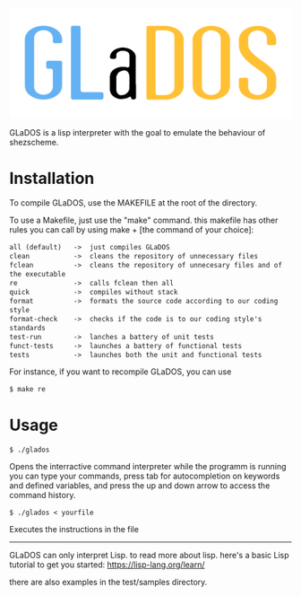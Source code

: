 ![glados](GLaDOS.png)

GLaDOS is a lisp interpreter with the goal to emulate the behaviour of shezscheme.

# Installation
To compile GLaDOS, use the MAKEFILE at the root of the directory.

To use a Makefile, just use the "make" command.
this makefile has other rules you can call by using make + [the command of your choice]:
```
all (default)   ->  just compiles GLaDOS
clean           ->  cleans the repository of unnecessary files
fclean          ->  cleans the repository of unnecesary files and of the executable
re              ->  calls fclean then all
quick           ->  compiles without stack
format          ->  formats the source code according to our coding style
format-check    ->  checks if the code is to our coding style's standards
test-run        ->  lanches a battery of unit tests
funct-tests     ->  launches a battery of functional tests
tests           ->  launches both the unit and functional tests
```
For instance, if you want to recompile GLaDOS, you can use
```
$ make re
```

# Usage
```
$ ./glados
```
Opens the interractive command interpreter
while the programm is running you can type your commands, press tab for autocompletion on keywords and defined variables, and press the up and down arrow to access the command history.


```
$ ./glados < yourfile
```
Executes the instructions in the file

---

GLaDOS can only interpret Lisp. to read more about lisp.
here's a basic Lisp tutorial to get you started:
https://lisp-lang.org/learn/

there are also examples in the test/samples directory.
